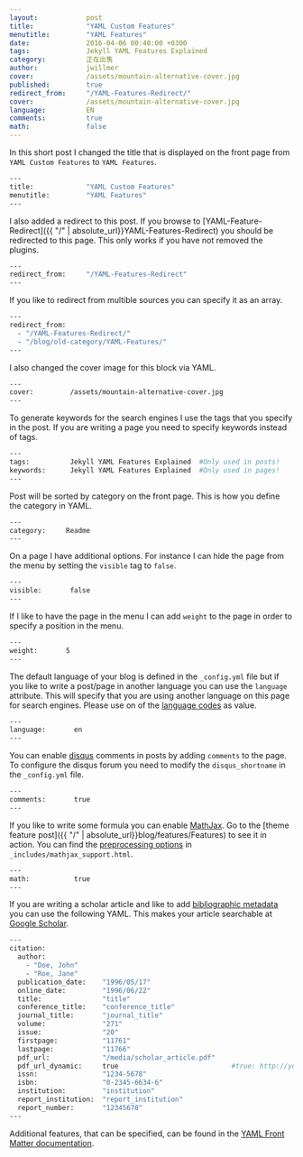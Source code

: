 ```yaml
---
layout:            post
title:             "YAML Custom Features"
menutitle:         "YAML Features"
date:              2016-04-06 00:40:00 +0300
tags:              Jekyll YAML Features Explained
category:          正在出售
author:            jwillmer
cover:             /assets/mountain-alternative-cover.jpg
published:         true
redirect_from:     "/YAML-Features-Redirect/"
cover:             /assets/mountain-alternative-cover.jpg
language:          EN
comments:          true
math:			   false
---
```


In this short post I changed the title that is displayed on the front page from `YAML Custom Features` to `YAML Features`.


```bash
---
title:             "YAML Custom Features"
menutitle:         "YAML Features"
---
```

I also added a redirect to this post. If you browse to [YAML-Feature-Redirect]({{ "/" | absolute_url}}YAML-Features-Redirect) you should be redirected to this page. This only works if you have not removed the plugins.

```bash
---
redirect_from:     "/YAML-Features-Redirect"
---
```

If you like to redirect from multible sources you can specify it as an array.

```bash
---
redirect_from:  
  - "/YAML-Features-Redirect/"
  - "/blog/old-category/YAML-Features/"
---
``````

I also changed the cover image for this block via YAML.

```bash
---
cover:         /assets/mountain-alternative-cover.jpg
---
``````

To generate keywords for the search engines I use the tags that you specify in the post. If you are writing a page you need to specify keywords instead of tags.

```bash
---        
tags:          Jekyll YAML Features Explained  #Only used in posts!
keywords:      Jekyll YAML Features Explained  #Only used in pages!
---
```

Post will be sorted by category on the front page. This is how you define the category in YAML.

```bash
---        
category:     Readme
---
```

On a page I have additional options. For instance I can hide the page from the menu by setting the `visible` tag to `false`.

```bash
---        
visible:       false     
---
```

If I like to have the page in the menu I can add `weight` to the page in order to specify a position in the menu.

```bash
---        
weight:       5  
---
```

The default language of your blog is defined in the `_config.yml` file but if you like to write a post/page in another language you can use the `language` attribute. This will specify that you are using another language on this page for search engines. Please use on of the [language codes](http://www.w3schools.com/tags/ref_language_codes.asp) as value.

```bash
---        
language:       en  
---
```

You can enable [disqus](https://disqus.com/) comments in posts by adding `comments` to the page. To configure the disqus forum you need to modify the `disqus_shortname` in the `_config.yml` file.

```bash
---        
comments:       true  
---
```

If you like to write some formula you can enable [MathJax](https://www.mathjax.org/). Go to the [theme feature post]({{ "/" | absolute_url}}blog/features/Features) to see it in action. You can find the [preprocessing options](http://docs.mathjax.org/en/latest/options/tex2jax.html#configure-tex2jax) in `_includes/mathjax_support.html`.

```bash
---        
math:           true 
---
```


If you are writing a scholar article and like to add [bibliographic metadata](https://scholar.google.com/intl/en/scholar/inclusion.html#indexing) you can use the following YAML. This makes your article searchable at [Google Scholar](https://scholar.google.com/).

```bash
---        
citation:
  author: 
    - "Doe, John"
    - "Roe, Jane"
  publication_date:    "1996/05/17"
  online_date:         "1996/06/22"
  title:               "title"
  conference_title:    "conference_title"
  journal_title:       "journal_title"
  volume:              "271"
  issue:               "20"
  firstpage:           "11761"
  lastpage:            "11766"
  pdf_url:             "/media/scholar_article.pdf"
  pdf_url_dynamic:     true                            #true: http://your-domain.com/[pdf_url]
  issn:                "1234-5678"
  isbn:                "0-2345-6634-6"
  institution:         "institution"
  report_institution:  "report_institution"
  report_number:       "12345678"
---
```

Additional features, that can be specified, can be found in the [YAML Front Matter documentation](https://jekyllrb.com/docs/frontmatter/).
